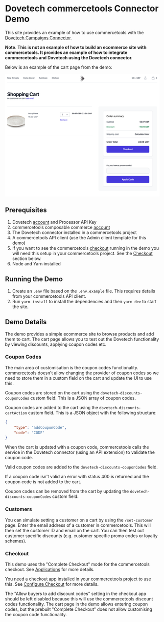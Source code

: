 # Dovetech commercetools Connector Demo

This site provides an example of how to use commercetools with the [Dovetech Campaigns Connector](https://github.com/dove-technology/commercetools-campaigns-connector).

**Note. This is not an example of how to build an ecommerce site with commercetools. It
provides an example of how to integrate commercetools and Dovetech using the Dovetech connector.**

Below is an example of the cart page from the demo:

![Example Cart Page](cart-page.png)

## Prerequisites

1. Dovetech [account](https://dovetech.com/starter-sign-up) and Processor API Key
2. commercetools composable commerce [account](https://commercetools.com/free-trial)
3. The Dovetech connector installed in a commercetools project
4. A commercetools API client (use the Admin client template for this demo)
5. If you want to see the commercetools [checkout](https://docs.commercetools.com/checkout/) running in the demo you will need this setup in your commercetools project. See the [Checkout](#checkout) section below.
6. Node and Yarn installed

## Running the Demo

1. Create an `.env` file based on the `.env.example` file. This requires details from your commercetools API client.
2. Run `yarn install` to install the dependencies and then `yarn dev` to start the site.

## Demo Details

The demo provides a simple ecommerce site to browse products and add them to cart.
The cart page allows you to test out the Dovetech functionality by viewing discounts, applying coupon codes etc.

### Coupon Codes

The main area of customisation is the coupon codes functionality. commercetools doesn't allow changing the provider of coupon codes so we need to store them in a custom field on the cart and update the UI to use this.

Coupon codes are stored on the cart using the `dovetech-discounts-couponCodes` custom field. This is a JSON array of coupon codes.

Coupon codes are added to the cart using the `dovetech-discounts-cartAction` custom field. This is a JSON object with the following structure:

```json
{
	"type": "addCouponCode",
	"code": "CODE"
}
```

When the cart is updated with a coupon code, commercetools calls the service in the Dovetech connector (using an API extension) to validate the coupon code.

Valid coupon codes are added to the `dovetech-discounts-couponCodes` field.

If a coupon code isn't valid an error with status 400 is returned and the coupon code is not added to the cart.

Coupon codes can be removed from the cart by updating the `dovetech-discounts-couponCodes` custom field.

### Customers

You can simulate setting a customer on a cart by using the `/set-customer` page. Enter the email address of a customer in commercetools. This will then set the customer ID and email on the cart. You can then test out customer specific discounts (e.g. customer specific promo codes or loyalty schemes).

### Checkout

This demo uses the "Complete Checkout" mode for the commercetools checkout. See [Applications](https://docs.commercetools.com/checkout/payment-connectors-applications#applications) for more details.

You need a checkout app installed in your commercetools project to use this. See [Configure Checkout](https://docs.commercetools.com/checkout/configuring-checkout) for more details.

The "Allow buyers to add discount codes" setting in the checkout app should be left disabled because this will use the commercetools discount codes functionality.
The cart page in the demo allows entering coupon codes, but the prebuilt "Complete Checkout" does not allow customising the coupon code functionality.
